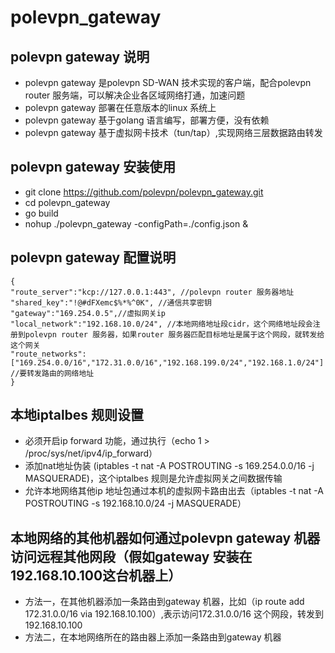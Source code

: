 # polevpn_gateway

## polevpn gateway 说明
* polevpn gateway 是polevpn SD-WAN 技术实现的客户端，配合polevpn router 服务端，可以解决企业各区域网络打通，加速问题
* polevpn gateway 部署在任意版本的linux 系统上
* polevpn gateway 基于golang 语言编写，部署方便，没有依赖
* polevpn gateway 基于虚拟网卡技术（tun/tap）,实现网络三层数据路由转发

## polevpn gateway 安装使用
* git clone https://github.com/polevpn/polevpn_gateway.git
* cd polevpn_gateway 
* go build
* nohup ./polevpn_gateway -configPath=./config.json &

## polevpn gateway 配置说明
```
{
"route_server":"kcp://127.0.0.1:443", //polevpn router 服务器地址
"shared_key":"!@#dFXemc$%*%^0K", //通信共享密钥
"gateway":"169.254.0.5",//虚拟网关ip
"local_network":"192.168.10.0/24", //本地网络地址段cidr，这个网络地址段会注册到polevpn router 服务器，如果router 服务器匹配目标地址是属于这个网段，就转发给这个网关
"route_networks":["169.254.0.0/16","172.31.0.0/16","192.168.199.0/24","192.168.1.0/24"]  //要转发路由的网络地址
}
```
## 本地iptalbes 规则设置
* 必须开启ip forward 功能，通过执行（echo 1 > /proc/sys/net/ipv4/ip_forward）
* 添加nat地址伪装 (iptables -t nat -A POSTROUTING -s 169.254.0.0/16 -j MASQUERADE)，这个iptalbes 规则是允许虚拟网关之间数据传输
* 允许本地网络其他ip 地址包通过本机的虚拟网卡路由出去（iptables -t nat -A POSTROUTING -s 192.168.10.0/24 -j MASQUERADE）

## 本地网络的其他机器如何通过polevpn gateway 机器访问远程其他网段（假如gateway 安装在192.168.10.100这台机器上）
* 方法一，在其他机器添加一条路由到gateway 机器，比如（ip route add 172.31.0.0/16 via 192.168.10.100）,表示访问172.31.0.0/16 这个网段，转发到 192.168.10.100
* 方法二，在本地网络所在的路由器上添加一条路由到gateway 机器
